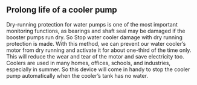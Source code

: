 ## Prolong life of a cooler pump

Dry-running protection for water pumps is one of the most important monitoring functions, as
bearings and shaft seal may be damaged if the booster pumps run dry. So Stop water cooler
damage with dry running protection is made. With this method, we can prevent our water
cooler’s motor from dry running and activate it for about one-third of the time only. This will
reduce the wear and tear of the motor and save electricity too. Coolers are used in many homes,
offices, schools, and industries, especially in summer.
 So this device will come in handy to stop the cooler pump automatically when the
cooler’s tank has no water. 
